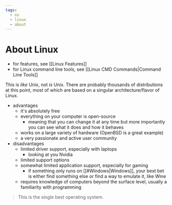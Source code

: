 ```yaml
---
tags:
  - os
  - linux
  - about
---
```

# About Linux

- for features, see [[Linux Features]]
- for Linux command line tools, see [[Linux CMD Commands|Command Line Tools]]

This is *like* Unix, not *is* Unix. There are probably thousands of distributions at this point, most of which are based on a singular architecture/flavor of Linux.

- advantages
	- it's absolutely free
	- everything on your computer is open-source
		- meaning that you can change it at any time but more importantly you can see what it does and how it behaves
	- works on a large variety of hardware (OpenBSD is a great example)
	- a very passionate and active user community
- disadvantages
	- limited driver support, especially with laptops
		- looking at you Nvidia
	- limited support options
	- somewhat limited application support, especially for gaming
		- if something only runs on [[#Windows|Windows]], your best bet is either find something else or find a way to emulate it, like Wine
	- requires knowledge of computers beyond the surface level, usually a familiarity with programming

>This is the single best operating system.
